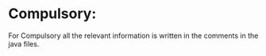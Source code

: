 # Compulsory:  
  
For Compulsory all the relevant information is written in the comments in the java files.
